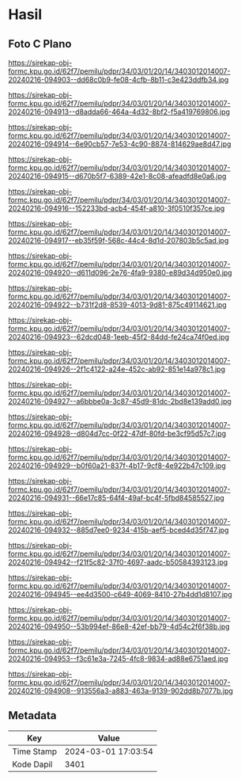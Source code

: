# Hasil

## Foto C Plano

https://sirekap-obj-formc.kpu.go.id/62f7/pemilu/pdpr/34/03/01/20/14/3403012014007-20240216-094903--dd68c0b9-fe08-4cfb-8b11-c3e423ddfb34.jpg

https://sirekap-obj-formc.kpu.go.id/62f7/pemilu/pdpr/34/03/01/20/14/3403012014007-20240216-094913--d8adda66-464a-4d32-8bf2-f5a419769806.jpg

https://sirekap-obj-formc.kpu.go.id/62f7/pemilu/pdpr/34/03/01/20/14/3403012014007-20240216-094914--6e90cb57-7e53-4c90-8874-814629ae8d47.jpg

https://sirekap-obj-formc.kpu.go.id/62f7/pemilu/pdpr/34/03/01/20/14/3403012014007-20240216-094915--d670b5f7-6389-42e1-8c08-afeadfd8e0a6.jpg

https://sirekap-obj-formc.kpu.go.id/62f7/pemilu/pdpr/34/03/01/20/14/3403012014007-20240216-094916--152233bd-acb4-454f-a810-3f0510f357ce.jpg

https://sirekap-obj-formc.kpu.go.id/62f7/pemilu/pdpr/34/03/01/20/14/3403012014007-20240216-094917--eb35f59f-568c-44c4-8d1d-207803b5c5ad.jpg

https://sirekap-obj-formc.kpu.go.id/62f7/pemilu/pdpr/34/03/01/20/14/3403012014007-20240216-094920--d611d096-2e76-4fa9-9380-e89d34d950e0.jpg

https://sirekap-obj-formc.kpu.go.id/62f7/pemilu/pdpr/34/03/01/20/14/3403012014007-20240216-094922--b731f2d8-8539-4013-9d81-875c49114621.jpg

https://sirekap-obj-formc.kpu.go.id/62f7/pemilu/pdpr/34/03/01/20/14/3403012014007-20240216-094923--62dcd048-1eeb-45f2-84dd-fe24ca74f0ed.jpg

https://sirekap-obj-formc.kpu.go.id/62f7/pemilu/pdpr/34/03/01/20/14/3403012014007-20240216-094926--2f1c4122-a24e-452c-ab92-851e14a978c1.jpg

https://sirekap-obj-formc.kpu.go.id/62f7/pemilu/pdpr/34/03/01/20/14/3403012014007-20240216-094927--a6bbbe0a-3c87-45d9-81dc-2bd8e139add0.jpg

https://sirekap-obj-formc.kpu.go.id/62f7/pemilu/pdpr/34/03/01/20/14/3403012014007-20240216-094928--d804d7cc-0f22-47df-80fd-be3cf95d57c7.jpg

https://sirekap-obj-formc.kpu.go.id/62f7/pemilu/pdpr/34/03/01/20/14/3403012014007-20240216-094929--b0f60a21-837f-4b17-9cf8-4e922b47c109.jpg

https://sirekap-obj-formc.kpu.go.id/62f7/pemilu/pdpr/34/03/01/20/14/3403012014007-20240216-094931--66e17c85-64f4-49af-bc4f-5fbd84585527.jpg

https://sirekap-obj-formc.kpu.go.id/62f7/pemilu/pdpr/34/03/01/20/14/3403012014007-20240216-094932--885d7ee0-9234-415b-aef5-bced4d35f747.jpg

https://sirekap-obj-formc.kpu.go.id/62f7/pemilu/pdpr/34/03/01/20/14/3403012014007-20240216-094942--f21f5c82-37f0-4697-aadc-b50584393123.jpg

https://sirekap-obj-formc.kpu.go.id/62f7/pemilu/pdpr/34/03/01/20/14/3403012014007-20240216-094945--ee4d3500-c649-4069-8410-27b4dd1d8107.jpg

https://sirekap-obj-formc.kpu.go.id/62f7/pemilu/pdpr/34/03/01/20/14/3403012014007-20240216-094950--53b994ef-86e8-42ef-bb79-4d54c2f6f38b.jpg

https://sirekap-obj-formc.kpu.go.id/62f7/pemilu/pdpr/34/03/01/20/14/3403012014007-20240216-094953--f3c61e3a-7245-4fc8-9834-ad88e6751aed.jpg

https://sirekap-obj-formc.kpu.go.id/62f7/pemilu/pdpr/34/03/01/20/14/3403012014007-20240216-094908--913556a3-a883-463a-9139-902dd8b7077b.jpg


## Metadata

| Key        | Value               |
| ---------- | ------------------- |
| Time Stamp | 2024-03-01 17:03:54 |
| Kode Dapil | 3401                |



